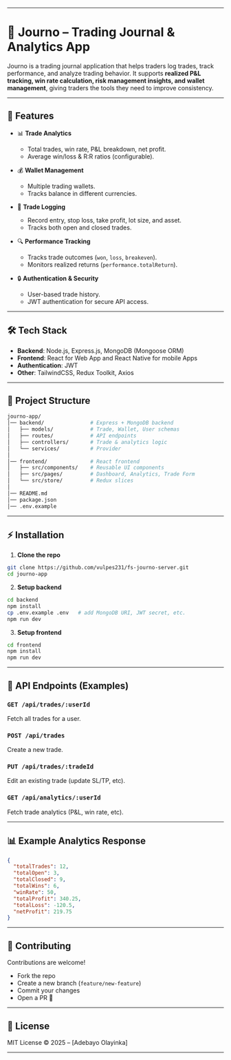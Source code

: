 
---

# 📓 Journo – Trading Journal & Analytics App

Journo is a trading journal application that helps traders log trades, track performance, and analyze trading behavior.
It supports **realized P\&L tracking, win rate calculation, risk management insights, and wallet management**, giving traders the tools they need to improve consistency.

---

## 🚀 Features

* 📊 **Trade Analytics**

  * Total trades, win rate, P\&L breakdown, net profit.
  * Average win/loss & R\:R ratios (configurable).

* 💰 **Wallet Management**

  * Multiple trading wallets.
  * Tracks balance in different currencies.

* 📝 **Trade Logging**

  * Record entry, stop loss, take profit, lot size, and asset.
  * Tracks both open and closed trades.

* 🔍 **Performance Tracking**

  * Tracks trade outcomes (`won`, `loss`, `breakeven`).
  * Monitors realized returns (`performance.totalReturn`).

* 🔒 **Authentication & Security**

  * User-based trade history.
  * JWT authentication for secure API access.

---

## 🛠️ Tech Stack

* **Backend**: Node.js, Express.js, MongoDB (Mongoose ORM)
* **Frontend**: React for Web App and  React Native for mobile Apps
* **Authentication**: JWT
* **Other**: TailwindCSS, Redux Toolkit, Axios

---

## 📂 Project Structure

```bash
journo-app/
│── backend/               # Express + MongoDB backend
│   ├── models/            # Trade, Wallet, User schemas
│   ├── routes/            # API endpoints
│   ├── controllers/       # Trade & analytics logic
│   └── services/          # Provider
│
│── frontend/              # React frontend
│   ├── src/components/    # Reusable UI components
│   ├── src/pages/         # Dashboard, Analytics, Trade Form
│   └── src/store/         # Redux slices
│
│── README.md
│── package.json
│── .env.example
```

---

## ⚡ Installation

1. **Clone the repo**

```bash
git clone https://github.com/vulpes231/fs-journo-server.git
cd journo-app
```

2. **Setup backend**

```bash
cd backend
npm install
cp .env.example .env   # add MongoDB URI, JWT secret, etc.
npm run dev
```

3. **Setup frontend**

```bash
cd frontend
npm install
npm run dev
```

---

## 📌 API Endpoints (Examples)

### `GET /api/trades/:userId`

Fetch all trades for a user.

### `POST /api/trades`

Create a new trade.

### `PUT /api/trades/:tradeId`

Edit an existing trade (update SL/TP, etc).

### `GET /api/analytics/:userId`

Fetch trade analytics (P\&L, win rate, etc).

---

## 📊 Example Analytics Response

```json
{
  "totalTrades": 12,
  "totalOpen": 3,
  "totalClosed": 9,
  "totalWins": 6,
  "winRate": 50,
  "totalProfit": 340.25,
  "totalLoss": -120.5,
  "netProfit": 219.75
}
```

---

## 🤝 Contributing

Contributions are welcome!

* Fork the repo
* Create a new branch (`feature/new-feature`)
* Commit your changes
* Open a PR 🚀

---

## 📜 License

MIT License © 2025 – \[Adebayo Olayinka]

---
